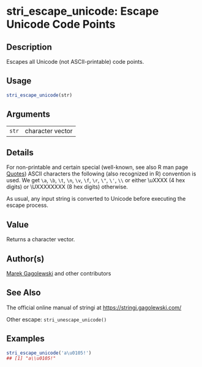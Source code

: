 # stri\_escape\_unicode: Escape Unicode Code Points

## Description

Escapes all Unicode (not ASCII-printable) code points.

## Usage

```r
stri_escape_unicode(str)
```

## Arguments

|       |                  |
|-------|------------------|
| `str` | character vector |

## Details

For non-printable and certain special (well-known, see also R man page [Quotes](https://stat.ethz.ch/R-manual/R-patched/library/base/html/Quotes.html)) ASCII characters the following (also recognized in R) convention is used. We get `\a`, `\b`, `\t`, `\n`, `\v`, `\f`, `\r`, `\"`, `\'`, `\\` or either \\uXXXX (4 hex digits) or \\UXXXXXXXX (8 hex digits) otherwise.

As usual, any input string is converted to Unicode before executing the escape process.

## Value

Returns a character vector.

## Author(s)

[Marek Gagolewski](https://www.gagolewski.com/) and other contributors

## See Also

The official online manual of <span class="pkg">stringi</span> at <https://stringi.gagolewski.com/>

Other escape: `stri_unescape_unicode()`

## Examples




```r
stri_escape_unicode('a\u0105!')
## [1] "a\\u0105!"
```
